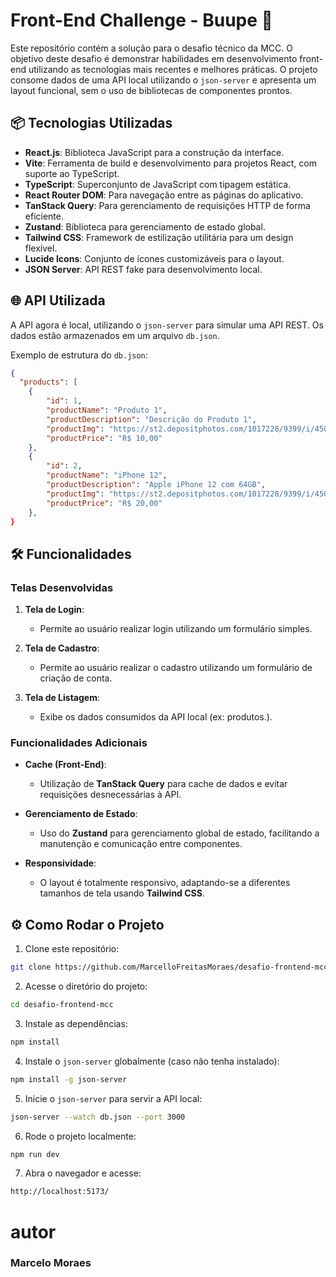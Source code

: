 # Front-End Challenge - Buupe 🚀

Este repositório contém a solução para o desafio técnico da MCC. O objetivo deste desafio é demonstrar habilidades em desenvolvimento front-end utilizando as tecnologias mais recentes e melhores práticas. O projeto consome dados de uma API local utilizando o `json-server` e apresenta um layout funcional, sem o uso de bibliotecas de componentes prontos.

## 📦 Tecnologias Utilizadas

- **React.js**: Biblioteca JavaScript para a construção da interface.
- **Vite**: Ferramenta de build e desenvolvimento para projetos React, com suporte ao TypeScript.
- **TypeScript**: Superconjunto de JavaScript com tipagem estática.
- **React Router DOM**: Para navegação entre as páginas do aplicativo.
- **TanStack Query**: Para gerenciamento de requisições HTTP de forma eficiente.
- **Zustand**: Biblioteca para gerenciamento de estado global.
- **Tailwind CSS**: Framework de estilização utilitária para um design flexível.
- **Lucide Icons**: Conjunto de ícones customizáveis para o layout.
- **JSON Server**: API REST fake para desenvolvimento local.

## 🌐 API Utilizada

A API agora é local, utilizando o `json-server` para simular uma API REST. Os dados estão armazenados em um arquivo `db.json`.

Exemplo de estrutura do `db.json`:

```json
{
  "products": [
    {
        "id": 1,
        "productName": "Produto 1",
        "productDescription": "Descrição do Produto 1",
        "productImg": "https://st2.depositphotos.com/1017228/9399/i/450/depositphotos_93990140-stock-photo-cheerful-woman-showing-blank-smartphone.jpg",
        "productPrice": "R$ 10,00"
    },
    {
        "id": 2,
        "productName": "iPhone 12",
        "productDescription": "Apple iPhone 12 com 64GB",
        "productImg": "https://st2.depositphotos.com/1017228/9399/i/450/depositphotos_93990140-stock-photo-cheerful-woman-showing-blank-smartphone.jpg",
        "productPrice": "R$ 20,00"
    },
}
```

## 🛠 Funcionalidades

### Telas Desenvolvidas

1. **Tela de Login**:
   - Permite ao usuário realizar login utilizando um formulário simples.
   
2. **Tela de Cadastro**:
   - Permite ao usuário realizar o cadastro utilizando um formulário de criação de conta.
   
3. **Tela de Listagem**:
   - Exibe os dados consumidos da API local (ex: produtos.).

### Funcionalidades Adicionais

- **Cache (Front-End)**:
   - Utilização de **TanStack Query** para cache de dados e evitar requisições desnecessárias à API.
   
- **Gerenciamento de Estado**:
   - Uso do **Zustand** para gerenciamento global de estado, facilitando a manutenção e comunicação entre componentes.

- **Responsividade**:
   - O layout é totalmente responsivo, adaptando-se a diferentes tamanhos de tela usando **Tailwind CSS**.

## ⚙️ Como Rodar o Projeto

1. Clone este repositório:

```bash
git clone https://github.com/MarcelloFreitasMoraes/desafio-frontend-mcc.git
```

2. Acesse o diretório do projeto:

```bash
cd desafio-frontend-mcc
```

3. Instale as dependências:

```bash
npm install
```

4. Instale o `json-server` globalmente (caso não tenha instalado):

```bash
npm install -g json-server
```

5. Inicie o `json-server` para servir a API local:

```bash
json-server --watch db.json --port 3000
```

6. Rode o projeto localmente:

```bash
npm run dev
```

7. Abra o navegador e acesse:

```bash
http://localhost:5173/
```

# autor
### Marcelo Moraes

